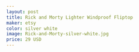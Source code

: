 ```yaml
---
layout: post
title: Rick and Morty Lighter Windproof Fliptop 
maker: etsy
color: silver white
image: Rick-and-Morty-silver-white.jpg
price: 29 USD
---
```

